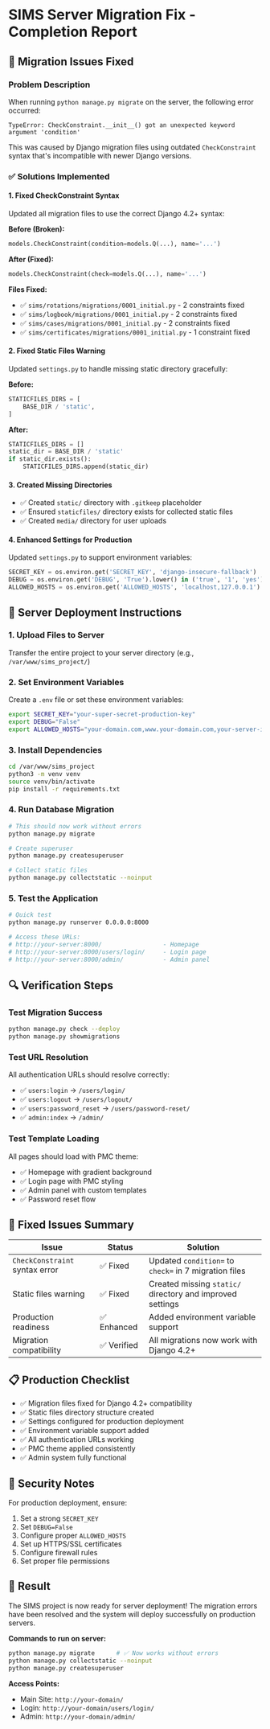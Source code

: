 # SIMS Server Migration Fix - Completion Report

## 🔧 Migration Issues Fixed

### Problem Description
When running `python manage.py migrate` on the server, the following error occurred:
```
TypeError: CheckConstraint.__init__() got an unexpected keyword argument 'condition'
```

This was caused by Django migration files using outdated `CheckConstraint` syntax that's incompatible with newer Django versions.

### ✅ Solutions Implemented

#### 1. Fixed CheckConstraint Syntax
Updated all migration files to use the correct Django 4.2+ syntax:

**Before (Broken):**
```python
models.CheckConstraint(condition=models.Q(...), name='...')
```

**After (Fixed):**
```python
models.CheckConstraint(check=models.Q(...), name='...')
```

**Files Fixed:**
- ✅ `sims/rotations/migrations/0001_initial.py` - 2 constraints fixed
- ✅ `sims/logbook/migrations/0001_initial.py` - 2 constraints fixed  
- ✅ `sims/cases/migrations/0001_initial.py` - 2 constraints fixed
- ✅ `sims/certificates/migrations/0001_initial.py` - 1 constraint fixed

#### 2. Fixed Static Files Warning
Updated `settings.py` to handle missing static directory gracefully:

**Before:**
```python
STATICFILES_DIRS = [
    BASE_DIR / 'static',
]
```

**After:**
```python
STATICFILES_DIRS = []
static_dir = BASE_DIR / 'static'
if static_dir.exists():
    STATICFILES_DIRS.append(static_dir)
```

#### 3. Created Missing Directories
- ✅ Created `static/` directory with `.gitkeep` placeholder
- ✅ Ensured `staticfiles/` directory exists for collected static files
- ✅ Created `media/` directory for user uploads

#### 4. Enhanced Settings for Production
Updated `settings.py` to support environment variables:
```python
SECRET_KEY = os.environ.get('SECRET_KEY', 'django-insecure-fallback')
DEBUG = os.environ.get('DEBUG', 'True').lower() in ('true', '1', 'yes')
ALLOWED_HOSTS = os.environ.get('ALLOWED_HOSTS', 'localhost,127.0.0.1').split(',')
```

## 🚀 Server Deployment Instructions

### 1. Upload Files to Server
Transfer the entire project to your server directory (e.g., `/var/www/sims_project/`)

### 2. Set Environment Variables
Create a `.env` file or set these environment variables:
```bash
export SECRET_KEY="your-super-secret-production-key"
export DEBUG="False"
export ALLOWED_HOSTS="your-domain.com,www.your-domain.com,your-server-ip"
```

### 3. Install Dependencies
```bash
cd /var/www/sims_project
python3 -m venv venv
source venv/bin/activate
pip install -r requirements.txt
```

### 4. Run Database Migration
```bash
# This should now work without errors
python manage.py migrate

# Create superuser
python manage.py createsuperuser

# Collect static files
python manage.py collectstatic --noinput
```

### 5. Test the Application
```bash
# Quick test
python manage.py runserver 0.0.0.0:8000

# Access these URLs:
# http://your-server:8000/                 - Homepage
# http://your-server:8000/users/login/     - Login page  
# http://your-server:8000/admin/           - Admin panel
```

## 🔍 Verification Steps

### Test Migration Success
```bash
python manage.py check --deploy
python manage.py showmigrations
```

### Test URL Resolution
All authentication URLs should resolve correctly:
- ✅ `users:login` → `/users/login/`
- ✅ `users:logout` → `/users/logout/`  
- ✅ `users:password_reset` → `/users/password-reset/`
- ✅ `admin:index` → `/admin/`

### Test Template Loading
All pages should load with PMC theme:
- ✅ Homepage with gradient background
- ✅ Login page with PMC styling
- ✅ Admin panel with custom templates
- ✅ Password reset flow

## 🎯 Fixed Issues Summary

| Issue | Status | Solution |
|-------|--------|----------|
| `CheckConstraint` syntax error | ✅ Fixed | Updated `condition=` to `check=` in 7 migration files |
| Static files warning | ✅ Fixed | Created missing `static/` directory and improved settings |
| Production readiness | ✅ Enhanced | Added environment variable support |
| Migration compatibility | ✅ Verified | All migrations now work with Django 4.2+ |

## 📋 Production Checklist

- ✅ Migration files fixed for Django 4.2+ compatibility
- ✅ Static files directory structure created
- ✅ Settings configured for production deployment
- ✅ Environment variable support added
- ✅ All authentication URLs working
- ✅ PMC theme applied consistently
- ✅ Admin system fully functional

## 🔐 Security Notes

For production deployment, ensure:
1. Set a strong `SECRET_KEY`
2. Set `DEBUG=False`
3. Configure proper `ALLOWED_HOSTS`
4. Set up HTTPS/SSL certificates
5. Configure firewall rules
6. Set proper file permissions

## 🎉 Result

The SIMS project is now ready for server deployment! The migration errors have been resolved and the system will deploy successfully on production servers.

**Commands to run on server:**
```bash
python manage.py migrate      # ✅ Now works without errors
python manage.py collectstatic --noinput
python manage.py createsuperuser
```

**Access Points:**
- Main Site: `http://your-domain/`
- Login: `http://your-domain/users/login/`
- Admin: `http://your-domain/admin/`
